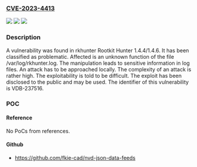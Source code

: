 ### [CVE-2023-4413](https://cve.mitre.org/cgi-bin/cvename.cgi?name=CVE-2023-4413)
![](https://img.shields.io/static/v1?label=Product&message=Rootkit%20Hunter&color=blue)
![](https://img.shields.io/static/v1?label=Version&message=%3D%201.4.4%20&color=brighgreen)
![](https://img.shields.io/static/v1?label=Vulnerability&message=CWE-532%20Sensitive%20Information%20in%20Log%20Files&color=brighgreen)

### Description

A vulnerability was found in rkhunter Rootkit Hunter 1.4.4/1.4.6. It has been classified as problematic. Affected is an unknown function of the file /var/log/rkhunter.log. The manipulation leads to sensitive information in log files. An attack has to be approached locally. The complexity of an attack is rather high. The exploitability is told to be difficult. The exploit has been disclosed to the public and may be used. The identifier of this vulnerability is VDB-237516.

### POC

#### Reference
No PoCs from references.

#### Github
- https://github.com/fkie-cad/nvd-json-data-feeds

